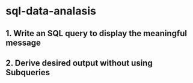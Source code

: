 # sql-data-analasis
## 1. Write an SQL query to display the meaningful message
## 2. Derive desired output without using Subqueries
